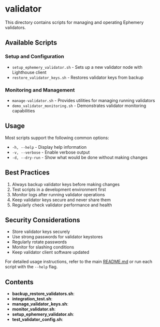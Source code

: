 # validator


This directory contains scripts for managing and operating Ephemery validators.

## Available Scripts

### Setup and Configuration
- `setup_ephemery_validator.sh` - Sets up a new validator node with Lighthouse client
- `restore_validator_keys.sh` - Restores validator keys from backup

### Monitoring and Management
- `manage-validator.sh` - Provides utilities for managing running validators
- `demo_validator_monitoring.sh` - Demonstrates validator monitoring capabilities

## Usage

Most scripts support the following common options:
- `-h, --help` - Display help information
- `-v, --verbose` - Enable verbose output
- `-d, --dry-run` - Show what would be done without making changes

## Best Practices

1. Always backup validator keys before making changes
2. Test scripts in a development environment first
3. Monitor logs after running validator operations
4. Keep validator keys secure and never share them
5. Regularly check validator performance and health

## Security Considerations

- Store validator keys securely
- Use strong passwords for validator keystores
- Regularly rotate passwords
- Monitor for slashing conditions
- Keep validator client software updated

For detailed usage instructions, refer to the main [README.md](../../README.md) or run each script with the `--help` flag.

## Contents

- **backup_restore_validators.sh**: 
- **integration_test.sh**: 
- **manage_validator_keys.sh**: 
- **monitor_validator.sh**: 
- **setup_ephemery_validator.sh**: 
- **test_validator_config.sh**: 
